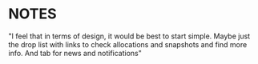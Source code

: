 # NOTES

"I feel that in terms of design, it would be best to start simple. Maybe just the drop list with links to check allocations and snapshots and find more info. And tab for news and notifications"
